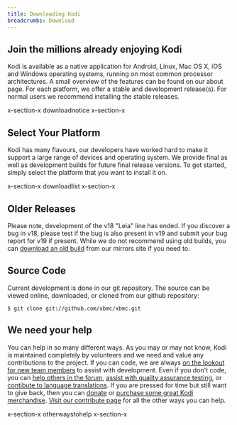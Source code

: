 ```yaml
---
title: Downloading Kodi
breadcrumbs: Download
---
```


## Join the millions already enjoying Kodi

Kodi is available as a native application for Android, Linux, Mac OS X, iOS and Windows operating systems, running on most common processor architectures. A small overview of the features can be found on our about page. For each platform, we offer a stable and development release(s). For normal users we recommend installing the stable releases.

x-section-x downloadnotice x-section-x

## Select Your Platform

Kodi has many flavours, our developers have worked hard to make it support a large range of devices and operating system. We provide final as well as development builds for future final release versions. To get started, simply select the platform that you want to install it on.

x-section-x downloadlist x-section-x

## Older Releases

Please note, development of the v18 "Leia" line has ended. If you discover a bug in v18, please test if the bug is also present in v19 and submit your bug report for v19 if present. While we do not recommend using old builds, you can [download an old build](http://mirrors.kodi.tv/releases/) from our mirrors site if you need to.

## Source Code

Current development is done in our git repository. The source can be viewed online, downloaded, or cloned from our github repository:

`$ git clone git://github.com/xbmc/xbmc.git`

## We need your help

You can help in so many different ways. As you may or may not know, Kodi is maintained completely by volunteers and we need and value any contributions to the project. If you can code, we are always [on the lookout for new team members](/contribute/developers) to assist with development. Even if you don't code, you can [help others in the forum](https://forum.kodi.tv/), [assist with quality assurance testing](https://kodi.wiki/view/HOW-TO:Help_with_quality_assurance_testing), or [contibute to language translations](https://kodi.wiki/view/Translation_System). If you are pressed for time but still want to give back, then you can [donate](/donate) or [purchase some great Kodi merchandise](/store). [Visit our contribute page](/contribute) for all the other ways you can help.

x-section-x otherwaystohelp x-section-x
